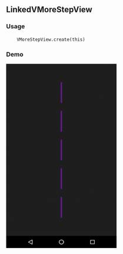 ## LinkedVMoreStepView

### Usage

```
    VMoreStepView.create(this)
```

### Demo

<img src="https://github.com/Anwesh43/VMoreStepView/blob/master/demo/vmorestepview.gif" width="300px" height="500px">